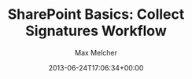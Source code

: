 ﻿---
title: 'SharePoint Basics: Collect Signatures Workflow'
author: Max Melcher
aliases:
   - "/post/2013-06-24-/"
2013: "06"
type: post
date: 2013-06-24T17:06:34+00:00
draft: true
url: /?p=759
categories:
  - Uncategorized

---
